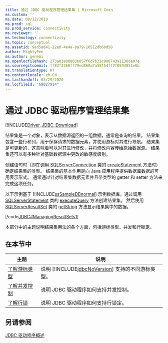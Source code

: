 ```yaml
---
title: 通过 JDBC 驱动程序管理结果集 | Microsoft Docs
ms.custom: ''
ms.date: 08/12/2019
ms.prod: sql
ms.prod_service: connectivity
ms.reviewer: ''
ms.technology: connectivity
ms.topic: conceptual
ms.assetid: 9ed5ad41-22e0-4e4a-8a79-10512db60d50
author: MightyPen
ms.author: genemi
ms.openlocfilehash: 273a03e088036057f6d7b31c98074391138de07e
ms.sourcegitcommit: ff82f3260ff79ed860a7a58f54ff7f0594851e6b
ms.translationtype: HT
ms.contentlocale: zh-CN
ms.lasthandoff: 03/29/2020
ms.locfileid: "69027914"
---
```

# <a name="managing-result-sets-with-the-jdbc-driver"></a>通过 JDBC 驱动程序管理结果集
[!INCLUDE[Driver_JDBC_Download](../../includes/driver_jdbc_download.md)]

  结果集是一个对象，表示从数据源返回的一组数据，通常是查询的结果。 结果集包含一些行和列，用于保存请求的数据元素，并使用游标对其进行导航。 结果集是可更新的，这意味着可以对其进行修改，并将修改内容传给原始数据源。 结果集还可以有多种针对基础数据源中更改的敏感度级别。  
  
 创建语句时（即在调用 [SQLServerConnection](../../connect/jdbc/reference/sqlserverconnection-class.md) 类的 [createStatement](../../connect/jdbc/reference/createstatement-method-sqlserverconnection.md) 方法时）确定结果集的类型。 结果集的基本作用是向 Java 应用程序提供数据库数据的可用表示形式。 通常通过针对结果集数据元素并且带类型的 getter 和 setter 方法来完成这项任务。  
  
 以下示例基于 [!INCLUDE[ssSampleDBnormal](../../includes/sssampledbnormal_md.md)] 示例数据库，通过调用 [SQLServerStatement](../../connect/jdbc/reference/sqlserverstatement-class.md) 类的 [executeQuery](../../connect/jdbc/reference/executequery-method-sqlserverstatement.md) 方法创建结果集。 然后使用 [SQLServerResultSet](../../connect/jdbc/reference/sqlserverresultset-class.md) 类的 [getString](../../connect/jdbc/reference/getstring-method-sqlserverresultset.md) 方法显示结果集中的数据。  
  
 [!code[JDBC#ManagingResultSets1](../../connect/jdbc/codesnippet/Java/managing-result-sets-with-t_1.java)]  
  
 本部分中的主题说明结果集用法的各个方面，包括游标类型、并发和行锁定。  
  
## <a name="in-this-section"></a>在本节中  
  
|主题|说明|  
|-----------|-----------------|  
|[了解游标类型](../../connect/jdbc/understanding-cursor-types.md)|说明 [!INCLUDE[jdbcNoVersion](../../includes/jdbcnoversion_md.md)] 支持的不同游标类型。|  
|[了解并发控制](../../connect/jdbc/understanding-concurrency-control.md)|说明 JDBC 驱动程序如何支持并发控制。|  
|[了解行锁](../../connect/jdbc/understanding-row-locking.md)|说明 JDBC 驱动程序如何支持行锁定。|  
  
## <a name="see-also"></a>另请参阅  
 [JDBC 驱动程序概述](../../connect/jdbc/overview-of-the-jdbc-driver.md)  
  
  
